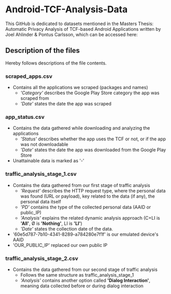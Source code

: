 # Android-TCF-Analysis-Data
This GitHub is dedicated to datasets mentioned in the Masters Thesis: Automatic Privacy Analysis
of TCF-based Android Applications written by Joel Ahlinder & Pontus Carlsson, which can be accessed here: 

## Description of the files
Hereby follows descriptions of the file contents.
### scraped_apps.csv
- Contains all the applications we scraped (packages and names)
  - *'Category'* describes the Google Play Store category the app was scraped from
  - *'Date'* states the date the app was scraped
### app_status.csv
- Contains the data gathered while downloading and analyzing the applications
  - *'Status'* describes whether the app uses the TCF or not, or if the app was not downloadable
  - *'Date'* states the date the app was downloaded from the Google Play Store
- Unattainable data is marked as '-'
### traffic_analysis_stage_1.csv
- Contains the data gathered from our first stage of traffic analysis
  - *'Request'* describes the HTTP request type, where the personal data was found (URL or payload), key related to the data (if any), the personal data itself
  - *'PD'* contains the type of the collected personal data (AAID or public_IP)
  - *'Analysis'* explains the related dynamic analysis approach (C+LI is **'All'**, Ø is **'Nothing'**, LI is **'LI'**)
  - *'Date'* states the collection date of the data.
- '60e5d787-7b10-4341-8289-a784280e7f1f' is our emulated device's AAID
- 'OUR_PUBLIC_IP' replaced our own public IP
### traffic_analysis_stage_2.csv
- Contains the data gathered from our second stage of traffic analysis
  - Follows the same structure as traffic_analysis_stage_1
  - *'Analysis'* contains another option called **'Dialog Interaction'**, meaning data collected before or during dialog interaction 
